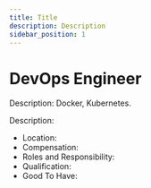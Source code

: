 ```yaml
---
title: Title
description: Description
sidebar_position: 1
---
```


<!-- @format -->

# DevOps Engineer

Description: Docker, Kubernetes.

Description:

- Location:
- Compensation:
- Roles and Responsibility:
- Qualification:
- Good To Have:
